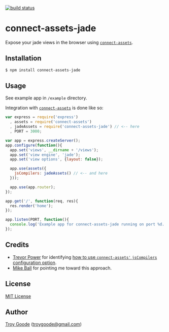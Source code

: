 [![build status](https://secure.travis-ci.org/TroyGoode/connect-assets-jade.png)](http://travis-ci.org/TroyGoode/connect-assets-jade)
# connect-assets-jade

Expose your jade views in the browser using [`connect-assets`](https://github.com/TrevorBurnham/connect-assets/).

## Installation

```bash
$ npm install connect-assets-jade
```

## Usage

See example app in `/example` directory.

Integration with [`connect-assets`](https://github.com/TrevorBurnham/connect-assets/) is done like so:

```javascript
var express = require('express')
  , assets = require('connect-assets')
  , jadeAssets = require('connect-assets-jade') // <-- here
  , PORT = 3000;

var app = express.createServer();
app.configure(function(){
  app.set('views', __dirname + '/views');
  app.set('view engine', 'jade');
  app.set('view options', {layout: false});

  app.use(assets({
    jsCompilers: jadeAssets() // <-- and here
  }));

  app.use(app.router);
});

app.get('/', function(req, res){
  res.render('home');
});

app.listen(PORT, function(){
  console.log('Example app for connect-assets-jade running on port %d.', PORT);
});
```

## Credits

* [Trevor Power](http://trevorpower.com/) for identifying [how to use `connect-assets'` `jsCompilers` configuration option](http://trevorpower.com/blog/server-side-compiling-of-jade-templates-with-connect-assets).
* [Mike Ball](https://twitter.com/onkis) for pointing me toward this approach.

## License

[MIT License](http://www.opensource.org/licenses/mit-license.php)

## Author

[Troy Goode](https://github.com/TroyGoode) ([troygoode@gmail.com](mailto:troygoode@gmail.com))